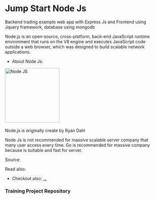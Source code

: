 # Jump Start Node Js

Backend trading example web app with Express Js and Frontend using Jquery framework, database using mongodb

Node.js is an open-source, cross-platform, back-end JavaScript runtime environment that runs on the V8 engine and executes JavaScript code outside a web browser, which was designed to build scalable network applications.

- About Node Js: <a href="https://en.wikipedia.org/wiki/Node.js">

<img src="https://qwords.com/blog/wp-content/uploads/2020/05/node-js-adalah.png" height="180" alt="Node JS" /></a>&emsp;

Node.js is originally create by Ryan Dahl
<a href="https://en.wikipedia.org/wiki/Ryan_Dahl" title="Ryan Dahl"></a>&emsp;

Node Js is not recommended for massive scalable server company that many user access every time. Go is recommended for massive company because is suitable and fast for server.

Source: <a href="https://stackoverflow.blog/2020/11/02/go-golang-learn-fast-programming-languages/"></a>&emsp;

Read also: <a href="https://medium.com/@imior/10-things-i-regret-about-node-js-ryan-dahl-2ba71ff6b4dc"></a>&emsp;

- Checkout also: [...](https://www.youtube.com/watch?v=M3BM9TB-8yA)

### Training Project Repository